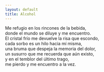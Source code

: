 ```yaml
---
layout: default
title: Alcohol
---
```


 

Me refugio en los rincones de la bebida,  
donde el mundo se diluye y me encuentro.  
El cristal frío me devuelve la risa que escondo,  
cada sorbo es un hilo hacia mí misma,  
una bruma que despeja la memoria del dolor,  
un susurro que me recuerda que aún existo,  
y en el temblor del último trago,  
me pierdo y me encuentro a la vez.
